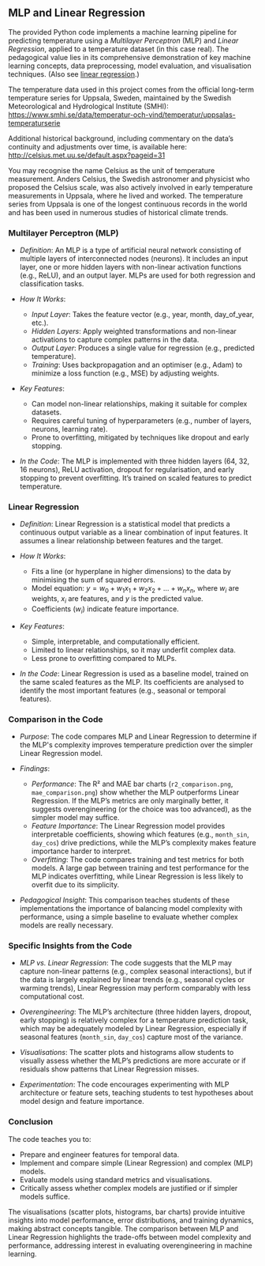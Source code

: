 
## MLP and Linear Regression

The provided Python code implements a machine learning pipeline for predicting temperature using
a *Multilayer Perceptron* (MLP) and *Linear Regression*, applied to a temperature dataset (in
this case real). The pedagogical value lies in its comprehensive demonstration of key machine
learning concepts, data preprocessing, model evaluation, and visualisation techniques. 
(Also see [linear regression](./../../linear/).)

The temperature data used in this project comes from the official long-term temperature series
for Uppsala, Sweden, maintained by the Swedish Meteorological and Hydrological Institute (SMHI):
https://www.smhi.se/data/temperatur-och-vind/temperatur/uppsalas-temperaturserie

Additional historical background, including commentary on the data’s continuity and adjustments
over time, is available here: http://celsius.met.uu.se/default.aspx?pageid=31

You may recognise the name Celsius as the unit of temperature measurement. Anders Celsius, the
Swedish astronomer and physicist who proposed the Celsius scale, was also actively involved in
early temperature measurements in Uppsala, where he lived and worked. The temperature series
from Uppsala is one of the longest continuous records in the world and has been used in numerous
studies of historical climate trends.


### Multilayer Perceptron (MLP)

- *Definition*: An MLP is a type of artificial neural network consisting of multiple layers of
  interconnected nodes (neurons). It includes an input layer, one or more hidden layers with
  non-linear activation functions (e.g., ReLU), and an output layer. MLPs are used for both
  regression and classification tasks.

- *How It Works*:
  - *Input Layer*: Takes the feature vector (e.g., year, month, day_of_year, etc.).
  - *Hidden Layers*: Apply weighted transformations and non-linear activations to capture
    complex patterns in the data.
  - *Output Layer*: Produces a single value for regression (e.g., predicted temperature).
  - *Training*: Uses backpropagation and an optimiser (e.g., Adam) to minimize a loss function
    (e.g., MSE) by adjusting weights.

- *Key Features*:
  - Can model non-linear relationships, making it suitable for complex datasets.
  - Requires careful tuning of hyperparameters (e.g., number of layers, neurons, learning rate).
  - Prone to overfitting, mitigated by techniques like dropout and early stopping.

- *In the Code*: The MLP is implemented with three hidden layers (64, 32, 16 neurons), ReLU activation,
  dropout for regularisation, and early stopping to prevent overfitting. It’s trained on scaled features
  to predict temperature.


### Linear Regression

- *Definition*: Linear Regression is a statistical model that predicts a continuous output variable
  as a linear combination of input features. It assumes a linear relationship between features and the target.

- *How It Works*:
  - Fits a line (or hyperplane in higher dimensions) to the data by minimising the sum of squared errors.
  - Model equation: $y = w_0 + w_1x_1 + w_2x_2 + \dots + w_nx_n$, where $w_i$ are weights, $x_i$ are features,
    and $y$ is the predicted value.
  - Coefficients ($w_i$) indicate feature importance.

- *Key Features*:
  - Simple, interpretable, and computationally efficient.
  - Limited to linear relationships, so it may underfit complex data.
  - Less prone to overfitting compared to MLPs.

- *In the Code*: Linear Regression is used as a baseline model, trained on the same scaled features as the
  MLP. Its coefficients are analysed to identify the most important features (e.g., seasonal or temporal features).


### Comparison in the Code

- *Purpose*: The code compares MLP and Linear Regression to determine if the MLP's complexity improves temperature
  prediction over the simpler Linear Regression model.

- *Findings*:
  - *Performance*: The R² and MAE bar charts (`r2_comparison.png`, `mae_comparison.png`) show whether the MLP
    outperforms Linear Regression. If the MLP’s metrics are only marginally better, it suggests overengineering (or
    the choice was too advanced), as the simpler model may suffice.
  - *Feature Importance*: The Linear Regression model provides interpretable coefficients, showing which features
    (e.g., `month_sin`, `day_cos`) drive predictions, while the MLP’s complexity makes feature importance harder
    to interpret.
  - *Overfitting*: The code compares training and test metrics for both models. A large gap between training and
    test performance for the MLP indicates overfitting, while Linear Regression is less likely to overfit due to
    its simplicity.

- *Pedagogical Insight*: This comparison teaches students of these implementations the importance of balancing
  model complexity with performance, using a simple baseline to evaluate whether complex models are really necessary.


### Specific Insights from the Code

- *MLP vs. Linear Regression*: The code suggests that the MLP may capture non-linear patterns (e.g., complex
  seasonal interactions), but if the data is largely explained by linear trends (e.g., seasonal cycles or warming
  trends), Linear Regression may perform comparably with less computational cost.

- *Overengineering*: The MLP’s architecture (three hidden layers, dropout, early stopping) is relatively complex
  for a temperature prediction task, which may be adequately modeled by Linear Regression, especially if seasonal
  features (`month_sin`, `day_cos`) capture most of the variance.

- *Visualisations*: The scatter plots and histograms allow students to visually assess whether the MLP’s predictions
  are more accurate or if residuals show patterns that Linear Regression misses.

- *Experimentation*: The code encourages experimenting with MLP architecture or feature sets, teaching students to
  test hypotheses about model design and feature importance.


### Conclusion

The code teaches you to:
- Prepare and engineer features for temporal data.
- Implement and compare simple (Linear Regression) and complex (MLP) models.
- Evaluate models using standard metrics and visualisations.
- Critically assess whether complex models are justified or if simpler models suffice.

The visualisations (scatter plots, histograms, bar charts) provide intuitive insights into model
performance, error distributions, and training dynamics, making abstract concepts tangible. The
comparison between MLP and Linear Regression highlights the trade-offs between model complexity
and performance, addressing interest in evaluating overengineering in machine learning.

